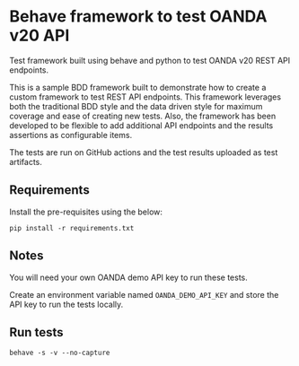 # Behave framework to test OANDA v20 API

Test framework built using behave and python to test OANDA v20 REST API endpoints.

This is a sample BDD framework built to demonstrate how to create a custom framework to test REST API endpoints.
This framework leverages both the traditional BDD style and the data driven style for maximum coverage and ease of creating new tests.
Also, the framework has been developed to be flexible to add additional API endpoints and the results assertions as configurable items.

The tests are run on GitHub actions and the test results uploaded as test artifacts.

## Requirements

Install the pre-requisites using the below:

`pip install -r requirements.txt`

## Notes

You will need your own OANDA demo API key to run these tests.

Create an environment variable named `OANDA_DEMO_API_KEY` and store the API key to run the tests locally.

## Run tests

`behave -s -v --no-capture`